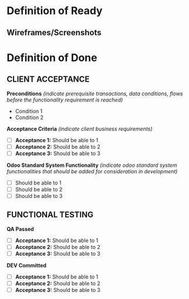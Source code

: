 # Definition of Ready

## Wireframes/Screenshots

<TBD>

# Definition of Done

## CLIENT ACCEPTANCE

**Preconditions**
_(indicate prerequisite transactions, data conditions, flows before the functionality requirement is reached)_
- Condition 1
- Condition 2

**Acceptance Criteria**
_(indicate client business requirements)_
- [ ] **Acceptance 1:** Should be able to 1  
- [ ] **Acceptance 2:** Should be able to 2
- [ ] **Acceptance 3:** Should be able to 3

**Odoo Standard System Functionality**
_(indicate odoo standard system functionalities that should be added for consideration in development)_
- [ ] Should be able to 1  
- [ ] Should be able to 2
- [ ] Should be able to 3

## FUNCTIONAL TESTING

**QA Passed**
- [ ] **Acceptance 1:** Should be able to 1  
- [ ] **Acceptance 2:** Should be able to 2
- [ ] **Acceptance 3:** Should be able to 3

**DEV Committed**
- [ ] **Acceptance 1:** Should be able to 1  
- [ ] **Acceptance 2:** Should be able to 2
- [ ] **Acceptance 3:** Should be able to 3